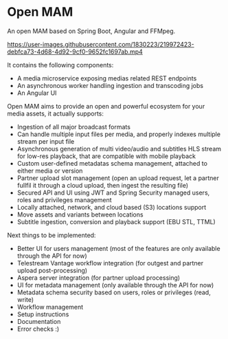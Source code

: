 # Open MAM
 
An open MAM based on Spring Boot, Angular and FFMpeg.

https://user-images.githubusercontent.com/1830223/219972423-debfca73-4d68-4d92-9cf0-9652fc1697ab.mp4

It contains the following components:

- A media microservice exposing medias related REST endpoints
- An asynchronous worker handling ingestion and transcoding jobs
- An Angular UI

Open MAM aims to provide an open and powerful ecosystem for your media assets, it actually supports:

- Ingestion of all major broadcast formats
- Can handle multiple input files per media, and properly indexes multiple stream per input file
- Asynchronous generation of multi video/audio and subtitles HLS stream for low-res playback, that are compatible with mobile playback
- Custom user-defined metadatas schema management, attached to either media or version
- Partner upload slot management (open an upload request, let a partner fullfil it through a cloud upload, then ingest the resulting file)
- Secured API and UI using JWT and Spring Security managed users, roles and privileges management 
- Locally attached, network, and cloud based (S3) locations support
- Move assets and variants between locations
- Subtitle ingestion, conversion and playback support (EBU STL, TTML)

Next things to be implemented:

- Better UI for users management (most of the features are only available through the API for now)
- Telestream Vantage workflow integration (for outgest and partner upload post-processing)
- Aspera server integration (for partner upload processing)
- UI for metadata management (only available through the API for now)
- Metadata schema security based on users, roles or privileges (read, write)
- Workflow management
- Setup instructions
- Documentation
- Error checks :)

